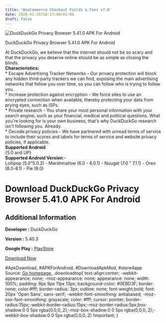 ```yaml
---
title: 'WooCommerce Checkout Fields & Fees v7.0'
date: 2020-01-25T10:17:00+01:00
draft: false
---
```


![DuckDuckGo Privacy Browser 5.41.0 APK For Android](https://i1.wp.com/apkhome.net/wp-content/uploads/2020/01/DuckDuckGo-Privacy-Browser-5.41.0.png "DuckDuckGo Privacy Browser 5.41.0 APK For Android")

  

DuckDuckGo Privacy Browser 5.41.0 APK For Android

At DuckDuckGo, we believe that the internet should not be so scary and that the privacy you deserve online should be as simple as closing the blinds.  
**Characteristics:**  
\* Escape Advertising Tracker Networks - Our privacy protection will block any hidden third-party trackers we can find, exposing the main advertising networks that follow you over time, so you can follow who is trying to follow you.  
\* Increase protection against encryption - We force sites to use an encrypted connection when available, thereby protecting your data from prying eyes, such as ISPs.  
\* Private research - You share your most personal information with your search engine, such as your financial, medical and political questions. What you're looking for is your own business, that's why DuckDuckGo research isn't following you. Already.  
\* Decode privacy policies - We have partnered with unread terms of service to include their scores and labels for terms of service and website privacy policies, if applicable.  
**Supported Android**  
{5.0 and UP}  
**Supported Android Version**:-  
Lollipop (5.0"5.0.2) - Marshmallow (6.0 - 6.0.1) - Nougat (7.0 " 7.1.1) - Oreo (8.0-8.1) - Pie (9.0)

Download DuckDuckGo Privacy Browser 5.41.0 APK For Android
==========================================================

Additional Information
----------------------

**Developer :** DuckDuckGo

**Version :** 5.40.3

**Google Play :** [PlayStore](https://play.google.com/store/apps/details?id=com.duckduckgo.mobile.android)

  

[Download Now](https://store4app.co/post/duckduckgo-privacy-browser-5-41-0-apk-for-android_1579939007)

  
#ApkDownload, #APKForAndroid, #DownloadApkMod, #store4app  
Source: [Go homepage.](https://store4app.co/post/duckduckgo-privacy-browser-5-41-0-apk-for-android_1579939007) .downloadtop{ text-align:center; -webkit-appearance: none; -moz-appearance: none; appearance: none; width: 100%; padding: 9px 9px 11px 13px; background-color: #0EBD3F; border: none; color:#fff; border-radius: 3px; outline: none; font-weight;bold; font: 20px 'Open Sans', sans-serif; -webkit-font-smoothing: antialiased; -moz-osx-font-smoothing: grayscale; color: #fff; cursor: pointer; border-radius:15px;-webkit-border-radius:15px;-moz-border-radius:5px;box-shadow:0 0 5px rgba(0,0,0,.2);-moz-box-shadow:0 0 5px rgba(0,0,0,.2);-webkit-box-shadow:0 0 5px rgba(0,0,0,.2) !important; }